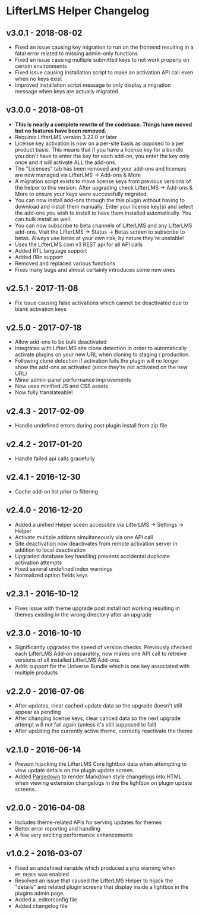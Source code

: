LifterLMS Helper Changelog
==========================

v3.0.1 - 2018-08-02
-------------------

+ Fixed an issue causing key migration to run on the frontend resulting in a fatal error related to missing admin-only functions
+ Fixed an issue causing multiple submitted keys to not work properly on certain environments
+ Fixed issue causing installation script to make an activation API call even when no keys exist
+ Improved installation script message to only display a migration message when keys are actually migrated


v3.0.0 - 2018-08-01
-------------------

+ **This is nearly a complete rewrite of the codebase. Things have moved but no features have been removed.**
+ Requires LifterLMS version 3.22.0 or later
+ License key activation is now on a per-site basis as opposed to a per product basis. This means that if you have a license key for a bundle you don't have to enter the key for each add-on, you enter the key only once and it will activate ALL the add-ons.
+ The "Licenses" tab has been removed and your add-ons and licenses are now managed via LifterLMS -> Add-ons & More
+ A migration script exists to move license keys from previous versions of the helper to this version. After upgrading check LifterLMS -> Add-ons & More to ensure your keys were successfully migrated.
+ You can now install add-ons through the this plugin without having to download and install them manually. Enter your license key(s) and select the add-ons you wish to install to have them installed automatically. You can bulk install as well.
+ You can now subscribe to beta channels of LifterLMS and any LifterLMS add-ons. Visit the LifterLMS -> Status -> Betas screen to subscribe to betas. Always use betas at your own risk, by nature they're unstable!
+ Uses the LifterLMS.com v3 REST api for all API calls
+ Added RTL language support
+ Added i18n support
+ Removed and replaced various functions
+ Fixes many bugs and almost certainly introduces some new ones


v2.5.1 - 2017-11-08
-------------------

+ Fix issue causing false activations which cannot be deactivated due to blank activation keys


v2.5.0 - 2017-07-18
-------------------

+ Allow add-ons to be bulk deactivated
+ Integrates with LifterLMS site clone detection in order to automatically activate plugins on your new URL when cloning to staging / production.
+ Following clone detection if activation fails the plugin will no longer show the add-ons as activated (since they're not activated on the new URL)
+ Minor admin-panel performance improvements
+ Now uses minified JS and CSS assets
+ Now fully translateable!


v2.4.3 - 2017-02-09
-------------------

+ Handle undefined errors during post plugin install from zip file

v2.4.2 - 2017-01-20
-------------------

+ Handle failed api calls gracefully


v2.4.1 - 2016-12-30
-------------------

+ Cache add-on list prior to filtering


v2.4.0 - 2016-12-20
-------------------

+ Added a unified Helper sceen accessible via LifterLMS -> Settings -> Helper
+ Activate multiple addons simultaneously via one API call
+ Site deactivation now deactivates from remote activation server in addition to local deactivation
+ Upgraded database key handling prevents accidental duplicate activation attempts
+ Fixed several undefined index warnings
+ Normalized option fields keys


v2.3.1 - 2016-10-12
-------------------

+ Fixes issue with theme upgrade post install not working resulting in themes existing in the wrong directory after an upgrade


v2.3.0 - 2016-10-10
-------------------

+ Significantly upgrades the speed of version checks. Previously checked each LifterLMS Add-on separately, now makes one API call to retreive versions of all installed LifterLMS Add-ons.
+ Adds support for the Universe Bundle which is one key associated with multiple products


v2.2.0 - 2016-07-06
-------------------

+ After updates, clear cached update data so the upgrade doesn't still appear as pending
+ After changing license keys, clear cahced data so the next upgrade attempt will not fail again (unless it's still supposed to fail)
+ After updating the currently active theme, correctly reactivate the theme


v2.1.0 - 2016-06-14
-------------------

+ Prevent hijacking the LifterLMS Core lightbox data when attempting to view update details on the plugin update screen.
+ Added [Parsedown](https://github.com/erusev/parsedown) to render Markdown style changelogs into HTML when viewing extension changelogs in the the lightbox on plugin update screens.


v2.0.0 - 2016-04-08
-------------------

+ Includes theme-related APIs for serving updates for themes
+ Better error reporting and handling
+ A few very exciting performance enhancements


v1.0.2 - 2016-03-07
-------------------

+ Fixed an undefined variable which produced a php warning when `WP_DEBUG` was enabled
+ Resolved an issue that caused the LifterLMS Helper to hijack the "details" and related plugin screens that display inside a lightbox in the plugins admin page.
+ Added a .editorconfig file
+ Added changelog file
